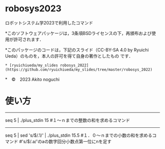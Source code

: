 # robosys2023
ロボットシステム学2023で利用したコマンド

 *このソフトウェアパッケージは，3条項BSDライセンスの下，再頒布および使用が許可されます．

 *このパッケージのコードは，下記のスライド（CC-BY-SA 4.0 by Ryuichi Ueda）のものを，本人の許可を得て自身の著作としたもの  です．
 
 	* [ryuichiueda/my_slides robosys_2022](https://github.com/ryuichiueda/my_slides/tree/master/robosys_2022)
 *　©　2023 Akito noguchi

# 使い方
***
seq 5 | ./plus_stdin
15
#１～ｎまでの整数の和を求めるコマンド


***
seq 5 | sed 's/$/.1/' | ./plus_stdin
15.5
#１．０～ｎまでの小数の和を求めるコマンド
#'s/$/.a/'のaの数字回分小数点第一位にnを足す 

